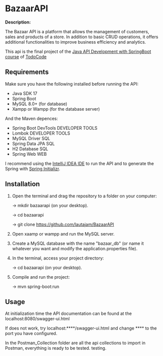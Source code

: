 # BazaarAPI

**Description:** 

The Bazaar API is a platform that allows the management of customers, sales and products of a store. 
In addition to basic CRUD operations, it offers additional functionalities to improve business efficiency and analytics.

This api is the final project of the [Java API Development with SpringBoot course](https://todocodeacademy.com/course/desarrollo-de-apis-con-spring-boot/) of [TodoCode](https://todocodeacademy.com/)

## Requirements

Make sure you have the following installed before running the API:

- Java SDK 17
- Spring Boot
- MySQL 8.0+ (for database)
- Xampp or Wampp (for the database server)

And the Maven depences:
- Spring Boot DevTools DEVELOPER TOOLS
- Lombok DEVELOPER TOOLS 
- MySQL Driver SQL
- Spring Data JPA SQL
- H2 Database SQL
- Spring Web WEB

I recommend using the [IntelliJ IDEA IDE](https://www.jetbrains.com/idea/)  to run the API and to generate the Spring with [Spring Initializr](https://start.spring.io/).

## Installation

1. Open the terminal and drag the repository to a folder on your computer:
  
    -> mkdir bazaarapi (on your desktop).

    -> cd bazaarapi

    -> git clone https://github.com/lautajam/BazaarAPI

4. Open xaamp or wampp and run the MySQL server.

5. Create a MySQL database with the name "bazaar_db" (or name it whatever you want and modify the application.properties file).

6. In the terminal, access your project directory:

   -> cd bazaarapi (on your desktop).

8. Compile and run the project:

   -> mvn spring-boot:run

## Usage
At initialization time the API documentation can be found at the localhost:8080/swagger-ui.html 

If does not work, try localhost:****/swagger-ui.html and change **** to the port you have configured.

In the Postman_Collection folder are all the api collections to import in Postman, everything is ready to be tested.
testing.
